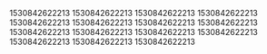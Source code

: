 1530842622213
1530842622213
1530842622213
1530842622213
1530842622213
1530842622213
1530842622213
1530842622213
1530842622213
1530842622213
1530842622213
1530842622213
1530842622213
1530842622213
1530842622213